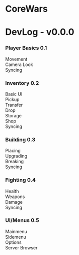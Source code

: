 # CoreWars

# DevLog - v0.0.0
### Player Basics 0.1
Movement\
Camera Look\
Syncing
### Inventory 0.2
Basic UI\
Pickup\
Transfer\
Drop\
Storage\
Shop\
Syncing
### Building 0.3
Placing\
Upgrading\
Breaking\
Syncing
### Fighting 0.4
Health\
Weapons\
Damage\
Syncing
### UI/Menus 0.5
Mainmenu\
Sidemenu\
Options\
Server Browser
